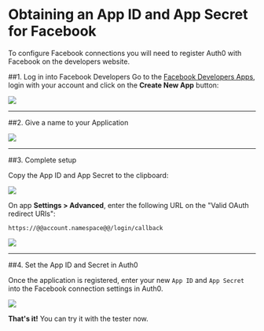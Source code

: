 # Obtaining an App ID and App Secret for Facebook

To configure Facebook connections you will need to register Auth0 with Facebook on the developers website.

##1. Log in into Facebook Developers
Go to the [Facebook Developers Apps](https://developers.facebook.com/apps), login with your account and click on the __Create New App__ button:

![](img/facebook-1.png)

---

##2. Give a name to your Application

![](img/facebook-2.png)

---

##3. Complete setup

Copy the App ID and App Secret to the clipboard:

![](img/facebook-3.png)

On app **Settings > Advanced**, enter the following URL on the "Valid OAuth redirect URIs":

    https://@@account.namespace@@/login/callback

![](img/facebook-3b.png)

---

##4. Set the App ID and Secret in Auth0

Once the application is registered, enter your new `App ID` and `App Secret` into the Facebook connection settings in Auth0.

![](img/facebook-4.png)

**That's it!** You can try it with the tester now.
